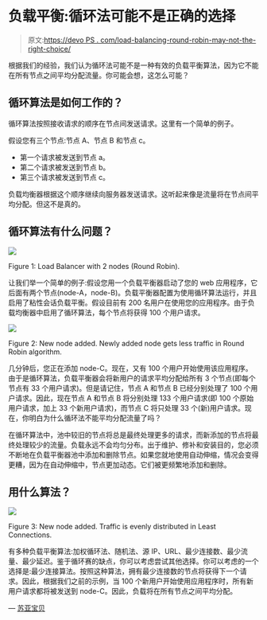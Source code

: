 # 负载平衡:循环法可能不是正确的选择

> 原文:[https://devo PS . com/load-balancing-round-robin-may-not-the-right-choice/](https://devops.com/load-balancing-round-robin-may-not-be-the-right-choice/)

根据我们的经验，我们认为循环法可能不是一种有效的负载平衡算法，因为它不能在所有节点之间平均分配流量。你可能会想，这怎么可能？

## 循环算法是如何工作的？

循环算法按照接收请求的顺序在节点间发送请求。这里有一个简单的例子。

假设您有三个节点:节点 A、节点 B 和节点 c。

*   第一个请求被发送到节点 a。
*   第二个请求被发送到节点 b。
*   第三个请求被发送到节点 c。

负载均衡器根据这个顺序继续向服务器发送请求。这听起来像是流量将在节点间平均分配。但这不是真的。

## 循环算法有什么问题？

![](../Images/47d33381f763b7c623df009084378a31.png)

Figure 1: Load Balancer with 2 nodes (Round Robin).

让我们举一个简单的例子:假设您用一个负载平衡器启动了您的 web 应用程序，它后面有两个节点(node-A，node-B)。负载平衡器配置为使用循环算法运行，并且启用了粘性会话负载平衡。假设目前有 200 名用户在使用您的应用程序。由于负载均衡器中启用了循环算法，每个节点将获得 100 个用户请求。

![](../Images/f1b60d1c2a5a15575ad0bad63822c98f.png)

Figure 2: New node added. Newly added node gets less traffic in Round Robin algorithm.

几分钟后，您正在添加 node-C。现在，又有 100 个用户开始使用该应用程序。由于是循环算法，负载平衡器会将新用户的请求平均分配给所有 3 个节点(即每个节点有 33 个用户请求)。但是请记住，节点 A 和节点 B 已经分别处理了 100 个用户请求。因此，现在节点 A 和节点 B 将分别处理 133 个用户请求(即 100 个原始用户请求，加上 33 个新用户请求)，而节点 C 将只处理 33 个(新)用户请求。现在，你明白为什么循环法不能平均分配流量了吗？

在循环算法中，池中较旧的节点将总是最终处理更多的请求，而新添加的节点将最终处理较少的流量。负载永远不会均匀分布。出于维护、修补和安装目的，您必须不断地在负载平衡器池中添加和删除节点。如果您就地使用自动伸缩，情况会变得更糟，因为在自动伸缩中，节点更加动态。它们被更频繁地添加和删除。

## 用什么算法？

![](../Images/1388536ae5fcdc9a8475fdaaa146bd0f.png)

Figure 3: New node added. Traffic is evenly distributed in Least Connections.

有多种负载平衡算法:加权循环法、随机法、源 IP、URL、最少连接数、最少流量、最少延迟。鉴于循环赛的缺点，你可以考虑尝试其他选择。你可以考虑的一个选择是:最少连接算法。按照这种算法，拥有最少连接数的节点将获得下一个请求。因此，根据我们之前的示例，当 100 个新用户开始使用应用程序时，所有新用户请求都将被发送到 node-C。因此，负载将在所有节点之间平均分配。

— [苏亚宝贝](https://devops.com/author/surya-baby/)